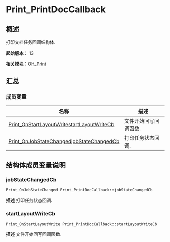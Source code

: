 # Print_PrintDocCallback


## 概述

打印文档任务回调结构体.

**起始版本：** 13

**相关模块：**[OH_Print](_o_h___print.md)


## 汇总


### 成员变量

| 名称 | 描述 | 
| -------- | -------- |
| [Print_OnStartLayoutWrite](_o_h___print.md#print_onstartlayoutwrite)[startLayoutWriteCb](#startlayoutwritecb) | 文件开始回写回调函数.  | 
| [Print_OnJobStateChanged](_o_h___print.md#print_onjobstatechanged)[jobStateChangedCb](#jobstatechangedcb) | 打印任务状态回调.  | 


## 结构体成员变量说明


### jobStateChangedCb

```
Print_OnJobStateChanged Print_PrintDocCallback::jobStateChangedCb
```
**描述**
打印任务状态回调.


### startLayoutWriteCb

```
Print_OnStartLayoutWrite Print_PrintDocCallback::startLayoutWriteCb
```
**描述**
文件开始回写回调函数.
